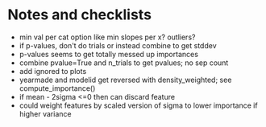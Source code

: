 # Notes and checklists

* min val per cat option like min slopes per x? outliers?
* if p-values, don't do trials or instead combine to get stddev
* p-values seems to get totally messed up importances
* combine pvalue=True and n_trials to get pvalues; no sep count
* add ignored to plots
* yearmade and modelid get reversed with density_weighted; see compute_importance()
* if mean - 2sigma <=0 then can discard feature
* could weight features by scaled version of sigma to lower importance if higher variance